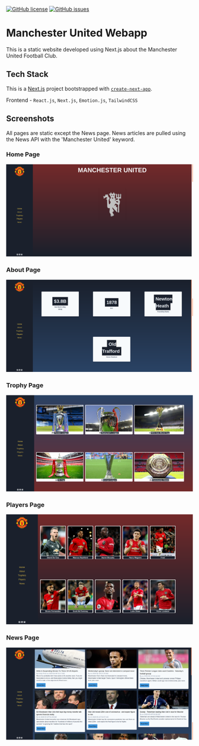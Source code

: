[![GitHub license](https://img.shields.io/github/license/theairbend3r/man-utd-webapp)](https://github.com/theairbend3r/man-utd-webapp/blob/master/LICENSE) [![GitHub issues](https://img.shields.io/github/issues/theairbend3r/man-utd-webapp)](https://github.com/theairbend3r/man-utd-webapp/issues)

# Manchester United Webapp

This is a static website developed using Next.js about the Manchester United Football Club.

## Tech Stack

This is a [Next.js](https://nextjs.org/) project bootstrapped with [`create-next-app`](https://github.com/zeit/next.js/tree/canary/packages/create-next-app).

Frontend - `React.js`, `Next.js`, `Emotion.js`, `TailwindCSS`

## Screenshots

All pages are static except the News page. News articles are pulled using the News API with the 'Manchester United' keyword.

### Home Page

![Home Page](https://raw.githubusercontent.com/theairbend3r/man-utd-webapp/master/screenshots/man-utd-webapp-home.png)

### About Page

![About Page](https://raw.githubusercontent.com/theairbend3r/man-utd-webapp/master/screenshots/man-utd-webapp-about.png)

### Trophy Page

![Trophy Page](https://raw.githubusercontent.com/theairbend3r/man-utd-webapp/master/screenshots/man-utd-webapp-trophies.png)

### Players Page

![Players Page](https://raw.githubusercontent.com/theairbend3r/man-utd-webapp/master/screenshots/man-utd-webapp-players.png)

### News Page

![News Page](https://raw.githubusercontent.com/theairbend3r/man-utd-webapp/master/screenshots/man-utd-webapp-news.png)
